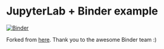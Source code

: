 # JupyterLab + Binder example

[![Binder](http://mybinder.org/badge_logo.svg)](https://mybinder.org/v2/gh/astrobiomike/ex-jupyterlab/master?urlpath=lab/tree/index.ipynb)

Forked from [here](https://github.com/binder-examples/jupyterlab). Thank you to the awesome Binder team :) 
